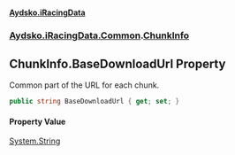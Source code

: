 #### [Aydsko.iRacingData](index.md 'index')
### [Aydsko.iRacingData.Common](index.md#Aydsko.iRacingData.Common 'Aydsko.iRacingData.Common').[ChunkInfo](ChunkInfo.md 'Aydsko.iRacingData.Common.ChunkInfo')

## ChunkInfo.BaseDownloadUrl Property

Common part of the URL for each chunk.

```csharp
public string BaseDownloadUrl { get; set; }
```

#### Property Value
[System.String](https://docs.microsoft.com/en-us/dotnet/api/System.String 'System.String')